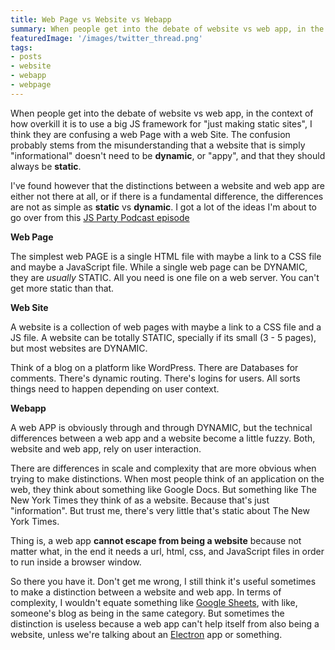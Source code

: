 ```yaml
---
title: Web Page vs Website vs Webapp 
summary: When people get into the debate of website vs web app, in the context of how overkill it is to use a big JS framework for "just making static sites", I think they are confusing a web Page with a web Site.
featuredImage: '/images/twitter_thread.png'
tags:
- posts
- website
- webapp
- webpage
---
```


When people get into the debate of website vs web app, in the context of how overkill it is to use a big JS framework for "just making static sites", I think they are confusing a web Page with a web Site. The confusion probably stems from the misunderstanding that a website that is simply "informational" doesn't need to be **dynamic**, or "appy", and that they should always be **static**.

I've found however that the distinctions between a website and web app are either not there at all, or if there is a fundamental difference, the differences are not as simple as **static** vs **dynamic**. I got a lot of the ideas I'm about to go over from this [JS Party Podcast episode](https://changelog.com/jsparty/162)

**Web Page**

The simplest web PAGE is a single HTML file with maybe a link to a CSS file and maybe a JavaScript file. While a single web page can be DYNAMIC, they are *usually* STATIC. All you need is one file on a web server. You can't get more static than that.

**Web Site**

A website is a collection of web pages with maybe a link to a  CSS file and a JS file. A website can be totally STATIC, specially if its small (3 - 5 pages), but most websites are DYNAMIC.

Think of a blog on a platform like WordPress. There are Databases for comments. There's dynamic routing. There's logins for users. All sorts things need to happen depending on user context.

**Webapp**

A web APP is obviously through and through DYNAMIC, but the technical differences between a web app and a website become a little fuzzy. Both, website and web app, rely on user interaction.

There are differences in scale and complexity that are more obvious when trying to make distinctions. When most people think of an application on the web, they think about something like Google Docs. But something like The New York Times they think of as a website. Because that's just "information". But trust me, there's very little that's static about The New York Times.

Thing is, a web app **cannot escape from being a website** because not matter what, in the end it needs a url, html, css, and JavaScript files in order to run inside a browser window.

So there you have it. Don't get me wrong, I still think it's useful sometimes to make a distinction between a website and web app. In terms of complexity, I wouldn't equate something like [Google Sheets](https://docs.google.com/spreadsheets), with like, someone's blog as being in the same category. But sometimes the distinction is useless because a web app can't help itself from also being a website, unless we're talking about an [Electron](https://www.electronjs.org/) app or something.

 